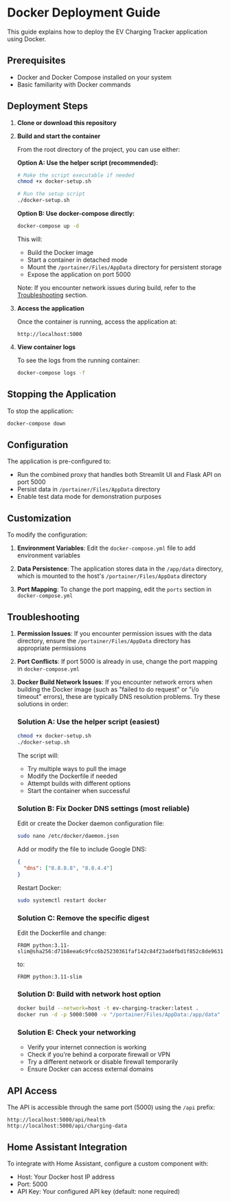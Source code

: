 # Docker Deployment Guide

This guide explains how to deploy the EV Charging Tracker application using Docker.

## Prerequisites

- Docker and Docker Compose installed on your system
- Basic familiarity with Docker commands

## Deployment Steps

1. **Clone or download this repository**

2. **Build and start the container**

   From the root directory of the project, you can use either:

   **Option A: Use the helper script (recommended):**
   ```bash
   # Make the script executable if needed
   chmod +x docker-setup.sh
   
   # Run the setup script
   ./docker-setup.sh
   ```

   **Option B: Use docker-compose directly:**
   ```bash
   docker-compose up -d
   ```

   This will:
   - Build the Docker image
   - Start a container in detached mode
   - Mount the `/portainer/Files/AppData` directory for persistent storage
   - Expose the application on port 5000
   
   Note: If you encounter network issues during build, refer to the [Troubleshooting](#troubleshooting) section.

3. **Access the application**

   Once the container is running, access the application at:
   
   ```
   http://localhost:5000
   ```

4. **View container logs**

   To see the logs from the running container:

   ```bash
   docker-compose logs -f
   ```

## Stopping the Application

To stop the application:

```bash
docker-compose down
```

## Configuration

The application is pre-configured to:

- Run the combined proxy that handles both Streamlit UI and Flask API on port 5000
- Persist data in `/portainer/Files/AppData` directory
- Enable test data mode for demonstration purposes

## Customization

To modify the configuration:

1. **Environment Variables**: Edit the `docker-compose.yml` file to add environment variables

2. **Data Persistence**: The application stores data in the `/app/data` directory, which is mounted to the host's `/portainer/Files/AppData` directory

3. **Port Mapping**: To change the port mapping, edit the `ports` section in `docker-compose.yml`

## Troubleshooting

1. **Permission Issues**: If you encounter permission issues with the data directory, ensure the `/portainer/Files/AppData` directory has appropriate permissions

2. **Port Conflicts**: If port 5000 is already in use, change the port mapping in `docker-compose.yml`

3. **Docker Build Network Issues**: If you encounter network errors when building the Docker image (such as "failed to do request" or "i/o timeout" errors), these are typically DNS resolution problems. Try these solutions in order:

   ### Solution A: Use the helper script (easiest)
   ```bash
   chmod +x docker-setup.sh
   ./docker-setup.sh
   ```
   The script will:
   - Try multiple ways to pull the image
   - Modify the Dockerfile if needed
   - Attempt builds with different options
   - Start the container when successful
   
   ### Solution B: Fix Docker DNS settings (most reliable)
   
   Edit or create the Docker daemon configuration file:
   ```bash
   sudo nano /etc/docker/daemon.json
   ```
   
   Add or modify the file to include Google DNS:
   ```json
   {
     "dns": ["8.8.8.8", "8.8.4.4"]
   }
   ```
   
   Restart Docker:
   ```bash
   sudo systemctl restart docker
   ```
   
   ### Solution C: Remove the specific digest
   
   Edit the Dockerfile and change:
   ```
   FROM python:3.11-slim@sha256:d71b8eea6c9fcc6b25230361faf142c84f23ad4fbd1f852c8de96316a40a1add
   ```
   to:
   ```
   FROM python:3.11-slim
   ```
   
   ### Solution D: Build with network host option
   ```bash
   docker build --network=host -t ev-charging-tracker:latest .
   docker run -d -p 5000:5000 -v "/portainer/Files/AppData:/app/data" --name ev-charging-tracker ev-charging-tracker:latest
   ```
   
   ### Solution E: Check your networking
   - Verify your internet connection is working
   - Check if you're behind a corporate firewall or VPN
   - Try a different network or disable firewall temporarily
   - Ensure Docker can access external domains

## API Access

The API is accessible through the same port (5000) using the `/api` prefix:

```
http://localhost:5000/api/health
http://localhost:5000/api/charging-data
```

## Home Assistant Integration

To integrate with Home Assistant, configure a custom component with:

- Host: Your Docker host IP address
- Port: 5000
- API Key: Your configured API key (default: none required)